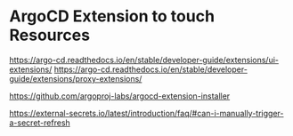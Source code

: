 # ArgoCD Extension to touch Resources

https://argo-cd.readthedocs.io/en/stable/developer-guide/extensions/ui-extensions/
https://argo-cd.readthedocs.io/en/stable/developer-guide/extensions/proxy-extensions/

https://github.com/argoproj-labs/argocd-extension-installer

https://external-secrets.io/latest/introduction/faq/#can-i-manually-trigger-a-secret-refresh
